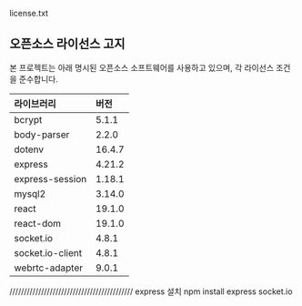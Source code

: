license.txt

## 오픈소스 라이선스 고지

본 프로젝트는 아래 명시된 오픈소스 소프트웨어를 사용하고 있으며, 각 라이선스 조건을 준수합니다.

| 라이브러리       | 버전     |
| :---------------  | :------- |
| bcrypt            | 5.1.1    |
| body-parser       | 2.2.0    |
| dotenv            | 16.4.7   |
| express           | 4.21.2   |
| express-session   | 1.18.1   |
| mysql2            | 3.14.0   |
| react             | 19.1.0   | // 아직 사용여부 미확정
| react-dom         | 19.1.0   |
| socket.io         | 4.8.1    |
| socket.io-client  | 4.8.1    |
| webrtc-adapter    | 9.0.1    |









///////////////////////////////////////////
express 설치
npm install express socket.io
